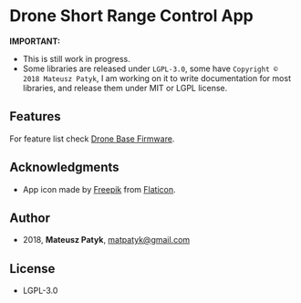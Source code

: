 # Drone Short Range Control App
**IMPORTANT:**

- This is still work in progress.
- Some libraries are released under `LGPL-3.0`, some have `Copyright © 2018 Mateusz Patyk`, I am working on it to write documentation for most libraries, and release them under MIT or LGPL license.

## Features
For feature list check [Drone Base Firmware](https://github.com/MatthewPatyk/Drone-Base#features).

## Acknowledgments
* App icon made by [Freepik](https://www.flaticon.com/authors/freepik) from [Flaticon](www.flaticon.com).

## Author 
* 2018, **Mateusz Patyk**, <matpatyk@gmail.com> 
 
## License 
- LGPL-3.0
